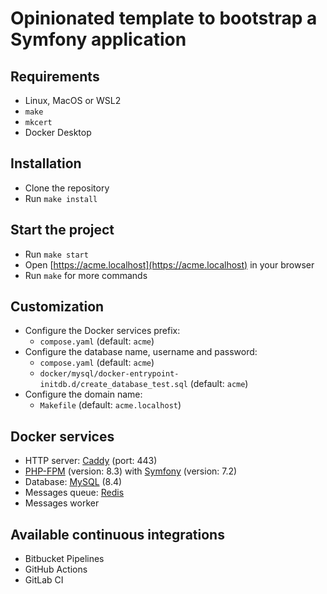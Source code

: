 # Opinionated template to bootstrap a Symfony application

## Requirements

* Linux, MacOS or WSL2
* `make`
* `mkcert`
* Docker Desktop

## Installation

* Clone the repository
* Run `make install`

## Start the project

* Run `make start`
* Open [https://acme.localhost](https://acme.localhost) in your browser
* Run `make` for more commands

## Customization

* Configure the Docker services prefix:
    * `compose.yaml` (default: `acme`)
* Configure the database name, username and password:
    * `compose.yaml` (default: `acme`)
    * `docker/mysql/docker-entrypoint-initdb.d/create_database_test.sql` (default: `acme`)
* Configure the domain name:
    * `Makefile` (default: `acme.localhost`)

## Docker services

* HTTP server: [Caddy](https://caddyserver.com/) (port: 443)
* [PHP-FPM](https://www.php.net/) (version: 8.3) with [Symfony](https://symfony.com/) (version: 7.2)
* Database: [MySQL](https://www.mysql.com/) (8.4)
* Messages queue: [Redis](https://redis.io/)
* Messages worker

## Available continuous integrations

* Bitbucket Pipelines
* GitHub Actions
* GitLab CI
